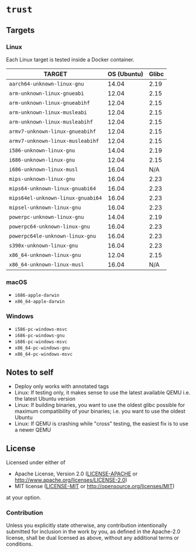 # `trust`

## Targets

### Linux

Each Linux target is tested inside a Docker container.

| TARGET                            | OS (Ubuntu) | Glibc |
|-----------------------------------|-------------|-------|
| `aarch64-unknown-linux-gnu`       |       14.04 |  2.19 |
| `arm-unknown-linux-gnueabi`       |       12.04 |  2.15 |
| `arm-unknown-linux-gnueabihf`     |       12.04 |  2.15 |
| `arm-unknown-linux-musleabi`      |       12.04 |  2.15 |
| `arm-unknown-linux-musleabihf`    |       12.04 |  2.15 |
| `armv7-unknown-linux-gnueabihf`   |       12.04 |  2.15 |
| `armv7-unknown-linux-musleabihf`  |       12.04 |  2.15 |
| `i586-unknown-linux-gnu`          |       14.04 |  2.19 |
| `i686-unknown-linux-gnu`          |       12.04 |  2.15 |
| `i686-unknown-linux-musl`         |       16.04 |   N/A |
| `mips-unknown-linux-gnu`          |       16.04 |  2.23 |
| `mips64-unknown-linux-gnuabi64`   |       16.04 |  2.23 |
| `mips64el-unknown-linux-gnuabi64` |       16.04 |  2.23 |
| `mipsel-unknown-linux-gnu`        |       16.04 |  2.23 |
| `powerpc-unknown-linux-gnu`       |       14.04 |  2.19 |
| `powerpc64-unknown-linux-gnu`     |       16.04 |  2.23 |
| `powerpc64le-unknown-linux-gnu`   |       16.04 |  2.23 |
| `s390x-unknown-linux-gnu`         |       16.04 |  2.23 |
| `x86_64-unknown-linux-gnu`        |       12.04 |  2.15 |
| `x86_64-unknown-linux-musl`       |       16.04 |   N/A |

### macOS

- `i686-apple-darwin`
- `x86_64-apple-darwin`

### Windows

- `i586-pc-windows-msvc`
- `i686-pc-windows-gnu`
- `i686-pc-windows-msvc`
- `x86_64-pc-windows-gnu`
- `x86_64-pc-windows-msvc`

## Notes to self

- Deploy only works with annotated tags
- Linux: If testing only, it makes sense to use the latest available QEMU i.e. the latest Ubuntu
  version
- Linux: If building binaries, you want to use the oldest glibc possible for maximum compatibility
  of your binaries; i.e. you want to use the oldest Ubuntu
- Linux: If QEMU is crashing while "cross" testing, the easiest fix is to use a newer QEMU

## License

Licensed under either of

- Apache License, Version 2.0 ([LICENSE-APACHE](LICENSE-APACHE) or
  http://www.apache.org/licenses/LICENSE-2.0)
- MIT license ([LICENSE-MIT](LICENSE-MIT) or http://opensource.org/licenses/MIT)

at your option.

### Contribution

Unless you explicitly state otherwise, any contribution intentionally submitted for inclusion in the
work by you, as defined in the Apache-2.0 license, shall be dual licensed as above, without any
additional terms or conditions.
